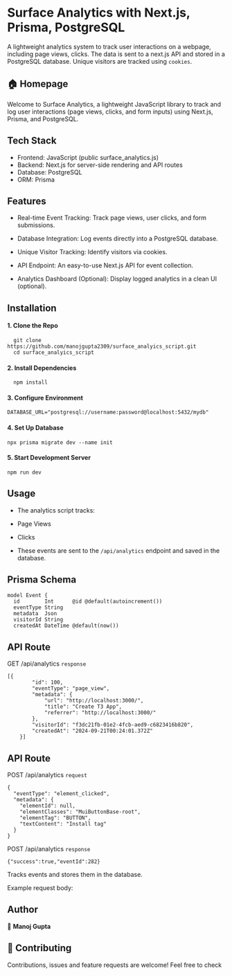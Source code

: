 
# Surface Analytics with Next.js, Prisma, PostgreSQL

A lightweight analytics system to track user interactions on a webpage, including page views, clicks. The data is sent to a next.js API and stored in a PostgreSQL database. Unique visitors are tracked using `cookies`.


## 🏠 Homepage
Welcome to Surface Analytics, a lightweight JavaScript library to track and log user interactions (page views, clicks, and form inputs) using Next.js, Prisma, and PostgreSQL.

## Tech Stack
- Frontend: JavaScript (public surface_analytics.js)
- Backend: Next.js for server-side rendering and API routes
- Database: PostgreSQL
- ORM: Prisma
## Features

- Real-time Event Tracking: Track page views, user clicks, and form submissions.

- Database Integration: Log events directly into a PostgreSQL database.

- Unique Visitor Tracking: Identify visitors via cookies.

- API Endpoint: An easy-to-use Next.js API for event collection.

- Analytics Dashboard (Optional): Display logged analytics in a clean UI (optional).



## Installation

#### 1. Clone the Repo

```http
  git clone https://github.com/manojgupta2309/surface_analyics_script.git
  cd surface_analyics_script
```


#### 2. Install Dependencies

```http
  npm install
```


#### 3. Configure Environment

```http
DATABASE_URL="postgresql://username:password@localhost:5432/mydb"
```


#### 4. Set Up Database

```http
npx prisma migrate dev --name init

```
#### 5. Start Development Server

```http
npm run dev
```


## Usage
- The analytics script tracks:

- Page Views
- Clicks

- These events are sent to the `/api/analytics` endpoint and saved in the database.

## Prisma Schema

```http
model Event {
  id        Int      @id @default(autoincrement())
  eventType String
  metadata  Json
  visitorId String
  createdAt DateTime @default(now())
```

## API Route
GET /api/analytics `response`
```http
[{
        "id": 100,
        "eventType": "page_view",
        "metadata": {
            "url": "http://localhost:3000/",
            "title": "Create T3 App",
            "referrer": "http://localhost:3000/"
        },
        "visitorId": "f3dc21fb-01e2-4fcb-aed9-c6823416b820",
        "createdAt": "2024-09-21T00:24:01.372Z"
    }]
```

## API Route
POST /api/analytics `request`
```http
{
  "eventType": "element_clicked",
  "metadata": {
    "elementId": null,
    "elementClasses": "MuiButtonBase-root",
    "elementTag": "BUTTON",
    "textContent": "Install tag"
  }
}

```
POST /api/analytics `response`

`
{"success":true,"eventId":282}
`

Tracks events and stores them in the database.

Example request body:








## Author

👤 **Manoj Gupta**


## 🤝 Contributing

Contributions, issues and feature requests are welcome!
Feel free to check 
